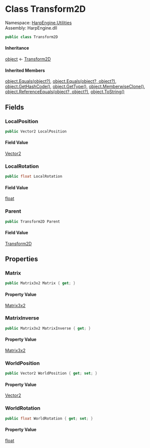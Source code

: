 # <a id="HarpEngine_Utilities_Transform2D"></a> Class Transform2D

Namespace: [HarpEngine.Utilities](HarpEngine.Utilities.md)  
Assembly: HarpEngine.dll  

```csharp
public class Transform2D
```

#### Inheritance

[object](https://learn.microsoft.com/dotnet/api/system.object) ← 
[Transform2D](HarpEngine.Utilities.Transform2D.md)

#### Inherited Members

[object.Equals\(object?\)](https://learn.microsoft.com/dotnet/api/system.object.equals\#system\-object\-equals\(system\-object\)), 
[object.Equals\(object?, object?\)](https://learn.microsoft.com/dotnet/api/system.object.equals\#system\-object\-equals\(system\-object\-system\-object\)), 
[object.GetHashCode\(\)](https://learn.microsoft.com/dotnet/api/system.object.gethashcode), 
[object.GetType\(\)](https://learn.microsoft.com/dotnet/api/system.object.gettype), 
[object.MemberwiseClone\(\)](https://learn.microsoft.com/dotnet/api/system.object.memberwiseclone), 
[object.ReferenceEquals\(object?, object?\)](https://learn.microsoft.com/dotnet/api/system.object.referenceequals), 
[object.ToString\(\)](https://learn.microsoft.com/dotnet/api/system.object.tostring)

## Fields

### <a id="HarpEngine_Utilities_Transform2D_LocalPosition"></a> LocalPosition

```csharp
public Vector2 LocalPosition
```

#### Field Value

 [Vector2](https://learn.microsoft.com/dotnet/api/system.numerics.vector2)

### <a id="HarpEngine_Utilities_Transform2D_LocalRotation"></a> LocalRotation

```csharp
public float LocalRotation
```

#### Field Value

 [float](https://learn.microsoft.com/dotnet/api/system.single)

### <a id="HarpEngine_Utilities_Transform2D_Parent"></a> Parent

```csharp
public Transform2D Parent
```

#### Field Value

 [Transform2D](HarpEngine.Utilities.Transform2D.md)

## Properties

### <a id="HarpEngine_Utilities_Transform2D_Matrix"></a> Matrix

```csharp
public Matrix3x2 Matrix { get; }
```

#### Property Value

 [Matrix3x2](https://learn.microsoft.com/dotnet/api/system.numerics.matrix3x2)

### <a id="HarpEngine_Utilities_Transform2D_MatrixInverse"></a> MatrixInverse

```csharp
public Matrix3x2 MatrixInverse { get; }
```

#### Property Value

 [Matrix3x2](https://learn.microsoft.com/dotnet/api/system.numerics.matrix3x2)

### <a id="HarpEngine_Utilities_Transform2D_WorldPosition"></a> WorldPosition

```csharp
public Vector2 WorldPosition { get; set; }
```

#### Property Value

 [Vector2](https://learn.microsoft.com/dotnet/api/system.numerics.vector2)

### <a id="HarpEngine_Utilities_Transform2D_WorldRotation"></a> WorldRotation

```csharp
public float WorldRotation { get; set; }
```

#### Property Value

 [float](https://learn.microsoft.com/dotnet/api/system.single)

